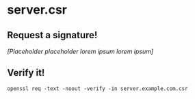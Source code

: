 # server.csr
## Request a signature!
*[Placeholder placeholder lorem ipsum lorem ipsum]*
## Verify it!
```shell-script
openssl req -text -noout -verify -in server.example.com.csr
```
